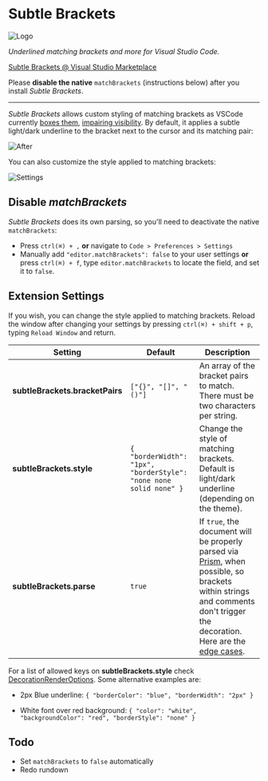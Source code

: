 # Subtle Brackets

![Logo](https://raw.githubusercontent.com/rafamel/subtle-brackets/master/images/icon_128.png)

*Underlined matching brackets and more for Visual Studio Code.* 

[Subtle Brackets @ Visual Studio Marketplace](https://marketplace.visualstudio.com/items?itemName=rafamel.subtle-brackets)

Please **disable the native** `matchBrackets` (instructions below) after you install *Subtle Brackets*.

---

*Subtle Brackets* allows custom styling of matching brackets as VSCode currently [boxes them](https://github.com/Microsoft/vscode/issues/23606), [impairing visibility](https://github.com/Microsoft/vscode/issues/19534). By default, it applies a subtle light/dark underline to the bracket next to the cursor and its matching pair:

![After](https://raw.githubusercontent.com/rafamel/subtle-brackets/master/images/example.png)

You can also customize the style applied to matching brackets:

![Settings](https://raw.githubusercontent.com/rafamel/subtle-brackets/master/images/rundown.gif)

## Disable *matchBrackets*

*Subtle Brackets* does its own parsing, so you'll need to deactivate the native `matchBrackets`:
- Press `ctrl(⌘) + ,` **or** navigate to `Code > Preferences > Settings`
- Manually add `"editor.matchBrackets": false` to your user settings **or** press `ctrl(⌘) + f`, type `editor.matchBrackets` to locate the field, and set it to `false`.

## Extension Settings

If you wish, you can change the style applied to matching brackets. Reload the window after changing your settings by pressing `ctrl(⌘) + shift + p`, typing `Reload Window` and return.

Setting | Default | Description
---|---|---
**subtleBrackets.bracketPairs** | `["{}", "[]", "()"]` | An array of the bracket pairs to match. There must be two characters per string.
**subtleBrackets.style** | `{ "borderWidth": "1px", "borderStyle": "none none solid none" }` | Change the style of matching brackets. Default is light/dark underline (depending on the theme).
**subtleBrackets.parse** | `true` | If `true`, the document will be properly parsed via [Prism](http://prismjs.com/), when possible, so brackets within strings and comments don't trigger the decoration. Here are the [edge cases](http://prismjs.com/examples.html#failures).

For a list of allowed keys on **subtleBrackets.style** check [DecorationRenderOptions](https://code.visualstudio.com/docs/extensionAPI/vscode-api#DecorationRenderOptions). Some alternative examples are:

- 2px Blue underline: `{ "borderColor": "blue", "borderWidth": "2px" }`

- White font over red background: `{ "color": "white", "backgroundColor": "red", "borderStyle": "none" }`

## Todo

- Set `matchBrackets` to `false` automatically
- Redo rundown
